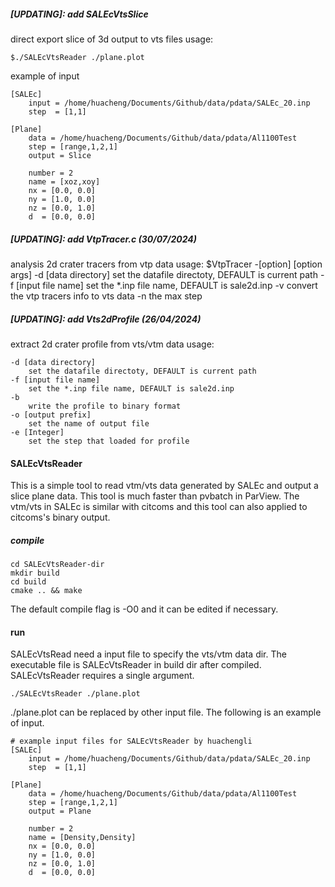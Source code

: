 ##### [UPDATING]: add SALEcVtsSlice
direct export slice of 3d output to vts files
usage:

    $./SALEcVtsReader ./plane.plot
example of input
```shell
[SALEc]
    input = /home/huacheng/Documents/Github/data/pdata/SALEc_20.inp
    step  = [1,1]

[Plane]
    data = /home/huacheng/Documents/Github/data/pdata/Al1100Test
    step = [range,1,2,1]
    output = Slice
   
    number = 2
    name = [xoz,xoy]
    nx = [0.0, 0.0]
    ny = [1.0, 0.0]
    nz = [0.0, 1.0]
    d  = [0.0, 0.0]
```

##### [UPDATING]: add VtpTracer.c (30/07/2024)
analysis 2d crater tracers from vtp data
usage:
    $VtpTracer -[option] [option args]
    -d [data directory]
        set the datafile directoty, DEFAULT is current path
    -f [input file name]
        set the *.inp file name, DEFAULT is sale2d.inp
    -v 
        convert the vtp tracers info to vts data
    -n 
        the max step

##### [UPDATING]: add Vts2dProfile (26/04/2024)
extract 2d crater profile from vts/vtm data
usage:

    -d [data directory] 
        set the datafile directoty, DEFAULT is current path
    -f [input file name]
        set the *.inp file name, DEFAULT is sale2d.inp
    -b 
        write the profile to binary format
    -o [output prefix]
        set the name of output file
    -e [Integer]
        set the step that loaded for profile


#### SALEcVtsReader
This is a simple tool to read vtm/vts data generated by SALEc and output a slice 
plane data. This tool is much faster than pvbatch in ParView.
The vtm/vts in SALEc is similar with citcoms and this tool can also applied to citcoms's
binary output.

##### compile
```shell
cd SALEcVtsReader-dir
mkdir build 
cd build
cmake .. && make
```
The default compile flag is -O0 and it can be edited if necessary.

#### run
SALEcVtsRead need a input file to specify the vts/vtm data dir. 
The executable file is SALEcVtsReader in build dir after compiled.
SALEcVtsReader requires a single argument. 
```shell
./SALEcVtsReader ./plane.plot
```
./plane.plot can be replaced by other input file. 
The following is an example of input.
```shell
# example input files for SALEcVtsReader by huachengli
[SALEc]
    input = /home/huacheng/Documents/Github/data/pdata/SALEc_20.inp
    step  = [1,1]

[Plane]
    data = /home/huacheng/Documents/Github/data/pdata/Al1100Test
    step = [range,1,2,1]
    output = Plane
   
    number = 2
    name = [Density,Density]
    nx = [0.0, 0.0]
    ny = [1.0, 0.0]
    nz = [0.0, 1.0]
    d  = [0.0, 0.0]
```

